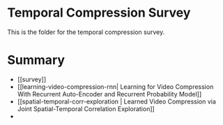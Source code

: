 # Temporal Compression Survey

This is the folder for the temporal compression survey.

# Summary

- [[survey]]
- [[learning-video-compression-rnn| Learning for Video Compression With Recurrent Auto-Encoder and Recurrent Probability Model]]
- [[spatial-temporal-corr-exploration | Learned Video Compression via Joint Spatial-Temporal Correlation Exploration]]
- 